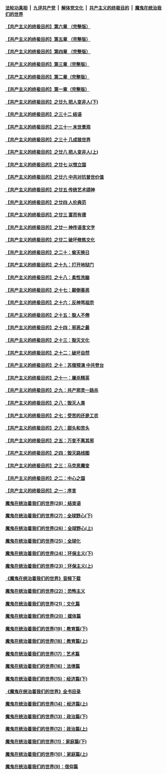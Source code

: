

####  [法轮功真相](../../../../basic/blob/master/README.md?t=04010330) &nbsp;|&nbsp; [九评共产党](../../../../9ping.md/blob/master/README.md?t=04010330) &nbsp;|&nbsp; [解体党文化](../../../../jtdwh.md/blob/master/README.md?t=04010330)  &nbsp;|&nbsp; [共产主义的终极目的](../../../../gczydzjmd.md/blob/master/README.md?t=04010330) &nbsp;|&nbsp; [魔鬼在统治我们的世界](../../../../mgztzwmdsj.md/blob/master/README.md?t=04010330) 

#### [【共产主义的终极目的】第六章 （完整版）](../pages/nsc422/n11428913.md?t=04010330) 

#### [【共产主义的终极目的】第五章 （完整版）](../pages/nsc422/n11428912.md?t=04010330) 

#### [【共产主义的终极目的】第四章 （完整版）](../pages/nsc422/n11428907.md?t=04010330) 

#### [【共产主义的终极目的】第三章（完整版）](../pages/nsc422/n11428848.md?t=04010330) 

#### [【共产主义的终极目的】第二章（完整版）](../pages/nsc422/n11428831.md?t=04010330) 

#### [【共产主义的终极目的】第一章（完整版）](../pages/nsc422/n11417651.md?t=04010330) 

#### [【共产主义的终极目的】之廿九 把人变非人(下)](../pages/nsc422/n11344140.md?t=04010330) 

#### [【共产主义的终极目的】之三十二 结语](../pages/nsc422/n11360535.md?t=04010330) 

#### [【共产主义的终极目的】之三十一 末世景观](../pages/nsc422/n11351129.md?t=04010330) 

#### [【共产主义的终极目的】之三十 几成狼世界](../pages/nsc422/n11348280.md?t=04010330) 

#### [【共产主义的终极目的】之廿八 把人变非人(上)](../pages/nsc422/n11340492.md?t=04010330) 

#### [【共产主义的终极目的】之廿七 以恨立国](../pages/nsc422/n11336944.md?t=04010330) 

#### [【共产主义的终极目的】之廿六 中共对抗普世价值](../pages/nsc422/n11324785.md?t=04010330) 

#### [【共产主义的终极目的】之廿五 传统艺术颂神](../pages/nsc422/n11296396.md?t=04010330) 

#### [【共产主义的终极目的】之廿四 人伦典范](../pages/nsc422/n11296397.md?t=04010330) 

#### [【共产主义的终极目的】之廿三 富而有德](../pages/nsc422/n11283598.md?t=04010330) 

#### [【共产主义的终极目的】之廿一 神传语言文字](../pages/nsc422/n11263265.md?t=04010330) 

#### [【共产主义的终极目的】之廿二 破坏修炼文化](../pages/nsc422/n11245728.md?t=04010330) 

#### [【共产主义的终极目的】之二十：偷天换日](../pages/nsc422/n11238846.md?t=04010330) 

#### [【共产主义的终极目的】之十九：打开地狱门](../pages/nsc422/n11206376.md?t=04010330) 

#### [【共产主义的终极目的】之十八：柔性洗脑](../pages/nsc422/n11199994.md?t=04010330) 

#### [【共产主义的终极目的】之十七：颠倒善恶](../pages/nsc422/n11179782.md?t=04010330) 

#### [【共产主义的终极目的】之十六：反神骂祖宗](../pages/nsc422/n11166798.md?t=04010330) 

#### [【共产主义的终极目的】之十五：毁人不倦](../pages/nsc422/n11166792.md?t=04010330) 

#### [【共产主义的终极目的】之十四：邪恶之最](../pages/nsc422/n11150249.md?t=04010330) 

#### [【共产主义的终极目的】之十三：毁灭文化](../pages/nsc422/n11135227.md?t=04010330) 

#### [【共产主义的终极目的】之十二：破坏自然](../pages/nsc422/n11135214.md?t=04010330) 

#### [【共产主义的终极目的】之十：苏俄预演 中共登台](../pages/nsc422/n11118424.md?t=04010330) 

#### [【共产主义的终极目的】之十一：屠杀精英](../pages/nsc422/n11118442.md?t=04010330) 

#### [【共产主义的终极目的】之九：共产邪灵一路杀](../pages/nsc422/n11114139.md?t=04010330) 

#### [【共产主义的终极目的】之八：毁灭人类](../pages/nsc422/n11108503.md?t=04010330) 

#### [【共产主义的终极目的】之七：受苦的还是工农](../pages/nsc422/n11101809.md?t=04010330) 

#### [【共产主义的终极目的】之六：甜头和苦头](../pages/nsc422/n11096971.md?t=04010330) 

#### [【共产主义的终极目的】之五：万变不离其邪](../pages/nsc422/n11091285.md?t=04010330) 

#### [【共产主义的终极目的】之四：毁灭路线图](../pages/nsc422/n11086284.md?t=04010330) 

#### [【共产主义的终极目的】之三：马克思魔变](../pages/nsc422/n11061941.md?t=04010330) 

#### [【共产主义的终极目的】之二：中心之国](../pages/nsc422/n11047728.md?t=04010330) 

#### [【共产主义的终极目的】之一：序言](../pages/nsc422/n11086077.md?t=04010330) 

#### [魔鬼在统治着我们的世界(28)：结束语](../pages/nsc422/n10936246.md?t=04010330) 

#### [魔鬼在统治着我们的世界(27)：全球野心(下)](../pages/nsc422/n10928319.md?t=04010330) 

#### [魔鬼在统治着我们的世界(26)：全球野心(上)](../pages/nsc422/n10900318.md?t=04010330) 

#### [魔鬼在统治着我们的世界(25)：全球化](../pages/nsc422/n10788205.md?t=04010330) 

#### [魔鬼在统治着我们的世界(24)：环保主义(下)](../pages/nsc422/n10695307.md?t=04010330) 

#### [魔鬼在统治着我们的世界(23)：环保主义(上)](../pages/nsc422/n10688613.md?t=04010330) 

#### [《魔鬼在统治着我们的世界》音频下载](../pages/nsc422/n10635553.md?t=04010330) 

#### [魔鬼在统治着我们的世界(22)：恐怖主义](../pages/nsc422/n10614727.md?t=04010330) 

#### [魔鬼在统治着我们的世界(21)：文化篇](../pages/nsc422/n10597706.md?t=04010330) 

#### [魔鬼在统治着我们的世界(20)：媒体篇](../pages/nsc422/n10586579.md?t=04010330) 

#### [魔鬼在统治着我们的世界(19)：教育篇(下)](../pages/nsc422/n10564808.md?t=04010330) 

#### [魔鬼在统治着我们的世界(18)：教育篇(上)](../pages/nsc422/n10526970.md?t=04010330) 

#### [魔鬼在统治着我们的世界(17)：艺术篇](../pages/nsc422/n10499093.md?t=04010330) 

#### [魔鬼在统治着我们的世界(16)：法律篇](../pages/nsc422/n10485969.md?t=04010330) 

#### [魔鬼在统治着我们的世界(15)：经济篇(下)](../pages/nsc422/n10469975.md?t=04010330) 

#### [《魔鬼在统治着我们的世界》全书目录](../pages/nsc422/n10464261.md?t=04010330) 

#### [魔鬼在统治着我们的世界(14)：经济篇(上)](../pages/nsc422/n10457370.md?t=04010330) 

#### [魔鬼在统治着我们的世界(13)：政治篇(下)](../pages/nsc422/n10448270.md?t=04010330) 

#### [魔鬼在统治着我们的世界(12)：政治篇(上)](../pages/nsc422/n10444576.md?t=04010330) 

#### [魔鬼在统治着我们的世界(11)：家庭篇(下)](../pages/nsc422/n10440961.md?t=04010330) 

#### [魔鬼在统治着我们的世界(10)：家庭篇(上)](../pages/nsc422/n10435448.md?t=04010330) 

#### [魔鬼在统治着我们的世界(9)：信仰篇](../pages/nsc422/n10432159.md?t=04010330) 

